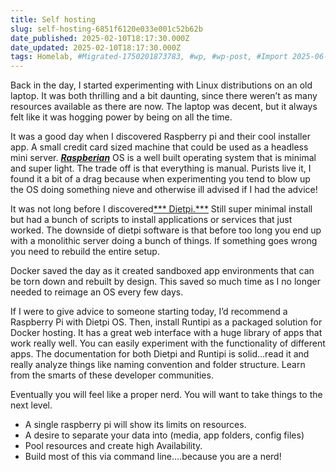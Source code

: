 ```yaml
---
title: Self hosting
slug: self-hosting-6851f6120e033e001c52b62b
date_published: 2025-02-10T18:17:30.000Z
date_updated: 2025-02-10T18:17:30.000Z
tags: Homelab, #Migrated-1750201873783, #wp, #wp-post, #Import 2025-06-17 16:11
---
```


Back in the day, I started experimenting with Linux distributions on an old laptop. It was both thrilling and a bit daunting, since there weren’t as many resources available as there are now. The laptop was decent, but it always felt like it was hogging power by being on all the time.

It was a good day when I discovered Raspberry pi and their cool installer app. A small credit card sized machine that could be used as a headless mini server. [***Raspberian***](https://www.raspberrypi.com/software/) OS is a well built operating system that is minimal and super light. The trade off is that everything is manual. Purists live it, I found it a bit of a drag because when experimenting you tend to blow up the OS doing something nieve and otherwise ill advised if I had the advice!

It was not long before I discovered[*** Dietpi.***](https://dietpi.com) Still super minimal install but had a bunch of scripts to install applications or services that just worked. The downside of dietpi software is that before too long you end up with a monolithic server doing a bunch of things. If something goes wrong you need to rebuild the entire setup.

Docker saved the day as it created sandboxed app environments that can be torn down and rebuilt by design. This saved so much time as I no longer needed to reimage an OS every few days.

If I were to give advice to someone starting today, I’d recommend a Raspberry Pi with Dietpi OS. Then, install Runtipi as a packaged solution for Docker hosting. It has a great web interface with a huge library of apps that work really well. You can easily experiment with the functionality of different apps. The documentation for both Dietpi and Runtipi is solid…read it and really analyze things like naming convention and folder structure. Learn from the smarts of these developer communities.

Eventually you will feel like a proper nerd. You will want to take things to the next level.

- A single raspberry pi will show its limits on resources.
- A desire to separate your data into (media, app folders, config files)
- Pool resources and create high Availability.
- Build most of this via command line....because you are a nerd!
